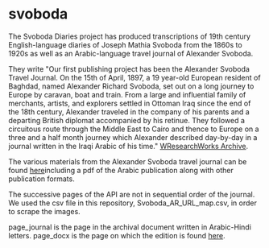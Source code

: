 # svoboda

The Svoboda Diaries project has produced transcriptions of 19th century English-language diaries of Joseph Mathia Svoboda from the 1860s to 1920s as well as an Arabic-language travel journal of Alexander Svoboda. 

They write "Our first publishing project has been the Alexander Svoboda Travel Journal. On the 15th of April, 1897, a 19 year-old European resident of Baghdad, named Alexander Richard Svoboda, set out on a long journey to Europe by caravan, boat and train. From a large and influential family of merchants, artists, and explorers settled in Ottoman Iraq since the end of the 18th century, Alexander traveled in the company of his parents and a departing British diplomat accompanied by his retinue. They followed a circuitous route through the Middle East to Cairo and thence to Europe on a three and a half month journey which Alexander described day-by-day in a journal written in the Iraqi Arabic of his time." [WResearchWorks Archive](https://digital.lib.washington.edu/researchworks/handle/1773/36898).

The various materials from the Alexander Svoboda travel journal can be found [here](https://digital.lib.washington.edu/researchworks/handle/1773/37334)including a pdf of the Arabic publication along with other publication formats. 

The successive pages of the API are not in sequential order of the journal.  We used the csv file in this repository, Svoboda_AR_URL_map.csv, in order to scrape the images. 

page_journal is the page in the archival document written in Arabic-Hindi letters. page_docx is the page on which the edition is found [here](http://hdl.handle.net/1773/37656). 
